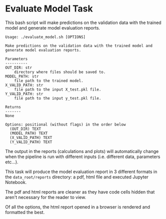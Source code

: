 # Evaluate Model Task

This bash script will make predictions on the validation data with the trained model and generate model evaluation reports.

```
Usage: ./evaluate_model.sh [OPTIONS]

Make predictions on the validation data with the trained model and generate model evaluation reports.

Parameters
----------
OUT_DIR: str
    directory where files should be saved to.
MODEL_PATH: str
    file path to the trained model.
X_VALID_PATH: str
    file path to the input X_test.pkl file.
Y_VALID_PATH: str
    file path to the input y_test.pkl file.

Returns
-------
None

Options: positional (without flags) in the order below
  (OUT_DIR) TEXT
  (MODEL_PATH) TEXT
  (X_VALID_PATH) TEXT
  (Y_VALID_PATH) TEXT
```

The output in the reports (calculations and plots) will automatically change when the pipeline is run with different inputs (i.e. different data, parameters etc...).

This task will produce the model evaluation report in 3 different formats in the `data_root/reports` directory: a pdf, html file and executed Jupyter Notebook.

The pdf and html reports are cleaner as they have code cells hidden that aren't necessary for the reader to view.

Of all the options, the html report opened in a browser is rendered and formatted the best.
